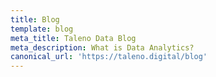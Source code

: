 ```yaml
---
title: Blog
template: blog
meta_title: Taleno Data Blog
meta_description: What is Data Analytics?
canonical_url: 'https://taleno.digital/blog'
---
```

